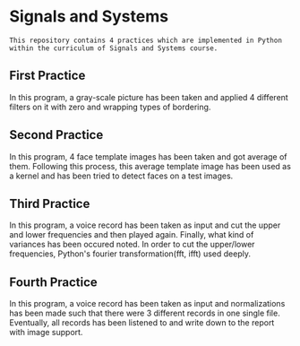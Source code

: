 # Signals and Systems

    This repository contains 4 practices which are implemented in Python within the curriculum of Signals and Systems course.
    
## First Practice
In this program, a gray-scale picture has been taken and applied 4 different filters on it with zero and wrapping types of bordering.

## Second Practice
In this program, 4 face template images has been taken and got average of them. Following this process, this average template image has been used as a kernel and has been tried to detect faces on a test images.

## Third Practice
In this program, a voice record has been taken as input and cut the upper and lower frequencies and then played again. Finally, what kind of variances has been occured noted. In order to cut the upper/lower frequencies, Python's fourier transformation(fft, ifft) used deeply.

## Fourth Practice
In this program, a voice record has been taken as input and normalizations has been made such that there were 3 different records in one single file. Eventually, all records has been listened to and write down to the report with image support.
